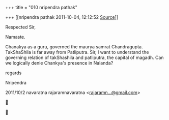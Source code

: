 +++
title = "010 nripendra pathak"

+++
[[nripendra pathak	2011-10-04, 12:12:52 [Source](https://groups.google.com/g/bvparishat/c/_zeq4X_GJjk)]]



Respected Sir,

Namaste.

Chanakya as a guru, governed the maurya samrat Chandragupta. TakShaShila is far away from Patliputra. Sir, I want to understand the governing relation of takShashila and patliputra, the capital of magadh. Can we logically denie Chankya's presence in Nalanda?

regards

Nripendra  
  

2011/10/2 navaratna rajaramnavaratna \<[rajaramn...@gmail.com]()\>





